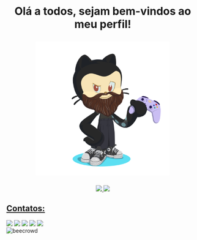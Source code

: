 <h1 align="center">

  Olá a todos, sejam bem-vindos ao meu perfil!
  
  <img loading="lazy" src="https://github.com/Brunobigo/Brunobigo/blob/main/octocat-1732975070955.png" alt="beecrowd" title="beecrowd" width="350">
  
</h1>

<div align="center">
  
  <a href="https://github.com/seu-Brunobigo">
  <img loading="lazy" height="180em" src="https://github-readme-stats.vercel.app/api/top-langs/?username=Brunobigo&locale=pt-br&layout=compact&langs_count=7&theme=dark"/>
  <img loading="lazy" height="180em" src="https://github-readme-stats.vercel.app/api?username=Brunobigo&locale=pt-br&show_icons=true&theme=dark&include_all_commits=true&count_private=true"/>
  
</div>

## Contatos:

<div>
  <a href="https://www.youtube.com/seu-canal-youtube-aqui" target="_blank"><img loading="lazy" src="https://img.shields.io/badge/YouTube-FF0000?style=for-the-badge&logo=youtube&logoColor=white" target="_blank"></a>
  <a href="https://instagram.com/seu-usuário-instagram-aqui" target="_blank"><img loading="lazy" src="https://img.shields.io/badge/-Instagram-%23E4405F?style=for-the-badge&logo=instagram&logoColor=white" target="_blank"></a>
  <a href="https://www.twitch.tv/seu-usuário-aqui" target="_blank"><img loading="lazy" src="https://img.shields.io/badge/Twitch-9146FF?style=for-the-badge&logo=twitch&logoColor=white" target="_blank"></a>
  <a href = "mailto:contato@seu-usuário-aqui"><img loading="lazy" src="https://img.shields.io/badge/Gmail-D14836?style=for-the-badge&logo=gmail&logoColor=white" target="_blank"></a>
  <a href="https://www.linkedin.com/in/seu-usuário-linkedln-aqui" target="_blank"><img loading="lazy" src="https://img.shields.io/badge/-LinkedIn-%230077B5?style=for-the-badge&logo=linkedin&logoColor=white" target="_blank"></a>   
</div>



<img loading="lazy" src="https://tenor.com/pt-BR/view/dog-hacker-pupper-hacker-pupper-corgi-gif-17954808.gif" alt="beecrowd" title="beecrowd" width="350">

<!--
**Brunobigo/Brunobigo** is a ✨ _special_ ✨ repository because its `README.md` (this file) appears on your GitHub profile.

Here are some ideas to get you started:

- 🔭 I’m currently working on ...
- 🌱 I’m currently learning ...
- 👯 I’m looking to collaborate on ...
- 🤔 I’m looking for help with ...
- 💬 Ask me about ...
- 📫 How to reach me: ...
- 😄 Pronouns: ...
- ⚡ Fun fact: ...
-->
